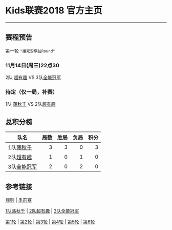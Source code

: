 # Kids联赛2018 官方主页
---

## 赛程预告

第一轮 ```"捶死安琪拉Round"```
 
### 11月14日(周三)22点30    
2队 [超有趣](team2.md) VS  3队[全能冠军](team3.md)

### 待定（仅一局，补赛）
1队 [荡秋千](team1.md) VS  2队[超有趣](team2.md)

## 总积分榜

| 队名         | 局数 | 胜局 | 负局 |  积分 |
|-------------| --: | --: | --: | --: |
| 1队[荡秋千](team1.md)   | 3  | 3  | 0 | 3 |
| 2队[超有趣](team2.md)   | 1  | 0  | 1 | 0 |
| 3队[全能冠军](team3.md) | 2  | 0  | 2 | 0 |


## 参考链接
[规则](rule.md) \| [季前赛](pre_season.md) 

[1队荡秋千](team1.md) \| [2队超有趣](team2.md) \| [3队全能冠军](team3.md)

[第1轮](round1.md) \| [第2轮](round2.md) \| [第3轮](round3.md) \| [第4轮](round4.md) \| [第5轮](round5.md) \| [第6轮](round6.md) 



